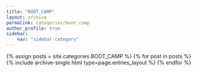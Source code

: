 ```yaml
---
title: "BOOT_CAMP"
layout: archive
permalink: categories/boot_camp
author_profile: true
sidebar:
    nav: "sidebar-category"
---
```



{% assign posts = site.categories.BOOT_CAMP %}
{% for post in posts %} {% include archive-single.html type=page.entries_layout %} {% endfor %}
